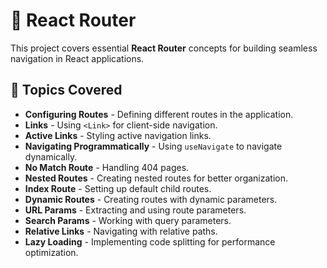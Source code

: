 # 🚀 React Router 

This project covers essential **React Router** concepts for building seamless navigation in React applications.

## 📌 Topics Covered

- **Configuring Routes** - Defining different routes in the application.
- **Links** - Using `<Link>` for client-side navigation.
- **Active Links** - Styling active navigation links.
- **Navigating Programmatically** - Using `useNavigate` to navigate dynamically.
- **No Match Route** - Handling 404 pages.
- **Nested Routes** - Creating nested routes for better organization.
- **Index Route** - Setting up default child routes.
- **Dynamic Routes** - Creating routes with dynamic parameters.
- **URL Params** - Extracting and using route parameters.
- **Search Params** - Working with query parameters.
- **Relative Links** - Navigating with relative paths.
- **Lazy Loading** - Implementing code splitting for performance optimization.

